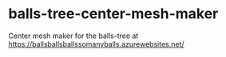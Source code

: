 # balls-tree-center-mesh-maker
Center mesh maker for the balls-tree at https://ballsballsballssomanyballs.azurewebsites.net/
